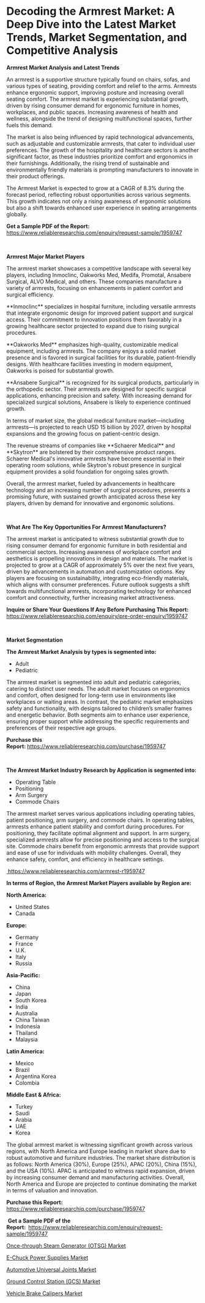 <p><h1>Decoding the Armrest Market: A Deep Dive into the Latest Market Trends, Market Segmentation, and Competitive Analysis</h1></p><p><strong>Armrest Market Analysis and Latest Trends</strong></p>
<p><p>An armrest is a supportive structure typically found on chairs, sofas, and various types of seating, providing comfort and relief to the arms. Armrests enhance ergonomic support, improving posture and increasing overall seating comfort. The armrest market is experiencing substantial growth, driven by rising consumer demand for ergonomic furniture in homes, workplaces, and public spaces. Increasing awareness of health and wellness, alongside the trend of designing multifunctional spaces, further fuels this demand.</p><p>The market is also being influenced by rapid technological advancements, such as adjustable and customizable armrests, that cater to individual user preferences. The growth of the hospitality and healthcare sectors is another significant factor, as these industries prioritize comfort and ergonomics in their furnishings. Additionally, the rising trend of sustainable and environmentally friendly materials is prompting manufacturers to innovate in their product offerings.</p><p>The Armrest Market is expected to grow at a CAGR of 8.3% during the forecast period, reflecting robust opportunities across various segments. This growth indicates not only a rising awareness of ergonomic solutions but also a shift towards enhanced user experience in seating arrangements globally.</p></p>
<p><strong>Get a Sample PDF of the Report:&nbsp;</strong> <a href="https://www.reliableresearchiq.com/enquiry/request-sample/1959747?utm_campaign=2333&utm_medium=2&utm_source=Github&utm_content=ia&utm_term=30032025&utm_id=armrest">https://www.reliableresearchiq.com/enquiry/request-sample/1959747</a></p>
<p>&nbsp;</p>
<p><strong>Armrest Major Market Players</strong></p>
<p><p>The armrest market showcases a competitive landscape with several key players, including Inmoclinc, Oakworks Med, Medifa, Promotal, Ansabere Surgical, ALVO Medical, and others. These companies manufacture a variety of armrests, focusing on enhancements in patient comfort and surgical efficiency.</p><p>**Inmoclinc** specializes in hospital furniture, including versatile armrests that integrate ergonomic design for improved patient support and surgical access. Their commitment to innovation positions them favorably in a growing healthcare sector projected to expand due to rising surgical procedures.</p><p>**Oakworks Med** emphasizes high-quality, customizable medical equipment, including armrests. The company enjoys a solid market presence and is favored in surgical facilities for its durable, patient-friendly designs. With healthcare facilities investing in modern equipment, Oakworks is poised for substantial growth.</p><p>**Ansabere Surgical** is recognized for its surgical products, particularly in the orthopedic sector. Their armrests are designed for specific surgical applications, enhancing precision and safety. With increasing demand for specialized surgical solutions, Ansabere is likely to experience continued growth.</p><p>In terms of market size, the global medical furniture market—including armrests—is projected to reach USD 15 billion by 2027, driven by hospital expansions and the growing focus on patient-centric design.</p><p>The revenue streams of companies like **Schaerer Medical** and **Skytron** are bolstered by their comprehensive product ranges. Schaerer Medical's innovative armrests have become essential in their operating room solutions, while Skytron's robust presence in surgical equipment provides a solid foundation for ongoing sales growth.</p><p>Overall, the armrest market, fueled by advancements in healthcare technology and an increasing number of surgical procedures, presents a promising future, with sustained growth anticipated across these key players, driven by demand for innovative and ergonomic solutions.</p></p>
<p>&nbsp;</p>
<p><strong>What Are The Key Opportunities For Armrest Manufacturers?</strong></p>
<p><p>The armrest market is anticipated to witness substantial growth due to rising consumer demand for ergonomic furniture in both residential and commercial sectors. Increasing awareness of workplace comfort and aesthetics is propelling innovations in design and materials. The market is projected to grow at a CAGR of approximately 5% over the next five years, driven by advancements in automation and customization options. Key players are focusing on sustainability, integrating eco-friendly materials, which aligns with consumer preferences. Future outlook suggests a shift towards multifunctional armrests, incorporating technology for enhanced comfort and connectivity, further increasing market attractiveness.</p></p>
<p><strong>Inquire or Share Your Questions If Any Before Purchasing This Report:</strong> <a href="https://www.reliableresearchiq.com/enquiry/pre-order-enquiry/1959747?utm_campaign=2333&utm_medium=2&utm_source=Github&utm_content=ia&utm_term=30032025&utm_id=armrest">https://www.reliableresearchiq.com/enquiry/pre-order-enquiry/1959747</a></p>
<p>&nbsp;</p>
<p><strong>Market Segmentation</strong></p>
<p><strong>The Armrest Market Analysis by types is segmented into:</strong></p>
<p><ul><li>Adult</li><li>Pediatric</li></ul></p>
<p><p>The armrest market is segmented into adult and pediatric categories, catering to distinct user needs. The adult market focuses on ergonomics and comfort, often designed for long-term use in environments like workplaces or waiting areas. In contrast, the pediatric market emphasizes safety and functionality, with designs tailored to children’s smaller frames and energetic behavior. Both segments aim to enhance user experience, ensuring proper support while addressing the specific requirements and preferences of their respective age groups.</p></p>
<p><strong>Purchase this Report:&nbsp;</strong><a href="https://www.reliableresearchiq.com/purchase/1959747?utm_campaign=2333&utm_medium=2&utm_source=Github&utm_content=ia&utm_term=30032025&utm_id=armrest">https://www.reliableresearchiq.com/purchase/1959747</a></p>
<p>&nbsp;</p>
<p><strong>The Armrest Market Industry Research by Application is segmented into:</strong></p>
<p><ul><li>Operating Table</li><li>Positioning</li><li>Arm Surgery</li><li>Commode Chairs</li></ul></p>
<p><p>The armrest market serves various applications including operating tables, patient positioning, arm surgery, and commode chairs. In operating tables, armrests enhance patient stability and comfort during procedures. For positioning, they facilitate optimal alignment and support. In arm surgery, specialized armrests allow for precise positioning and access to the surgical site. Commode chairs benefit from ergonomic armrests that provide support and ease of use for individuals with mobility challenges. Overall, they enhance safety, comfort, and efficiency in healthcare settings.</p></p>
<p><a href="https://www.reliableresearchiq.com/armrest-r1959747?utm_campaign=2333&utm_medium=2&utm_source=Github&utm_content=ia&utm_term=30032025&utm_id=armrest">&nbsp;https://www.reliableresearchiq.com/armrest-r1959747</a></p>
<p><strong>In terms of Region, the Armrest Market Players available by Region are:</strong></p>
<p>
    <p> <strong> North America: </strong>
        <ul>
            <li>United States</li>
            <li>Canada</li>
        </ul>
        </p> 
    <p> <strong> Europe: </strong>
        <ul>
            <li>Germany</li>
            <li>France</li>
            <li>U.K.</li>
            <li>Italy</li>
            <li>Russia</li>
        </ul>
        </p> 
    <p> <strong> Asia-Pacific: </strong>
        <ul>
            <li>China</li>
            <li>Japan</li>
            <li>South Korea</li>
            <li>India</li>
            <li>Australia</li>
            <li>China Taiwan</li>
            <li>Indonesia</li>
            <li>Thailand</li>
            <li>Malaysia</li>
        </ul>
        </p> 
    <p> <strong> Latin America: </strong>
        <ul>
            <li>Mexico</li>
            <li>Brazil</li>
            <li>Argentina Korea</li>
            <li>Colombia</li>
        </ul>
        </p> 
    <p> <strong> Middle East & Africa: </strong>
        <ul>
            <li>Turkey</li>
            <li>Saudi</li>
            <li>Arabia</li>
            <li>UAE</li>
            <li>Korea</li>
        </ul>
    </p>
    </p>
<p><p>The global armrest market is witnessing significant growth across various regions, with North America and Europe leading in market share due to robust automotive and furniture industries. The market share distribution is as follows: North America (30%), Europe (25%), APAC (20%), China (15%), and the USA (10%). APAC is anticipated to witness rapid expansion, driven by increasing consumer demand and manufacturing activities. Overall, North America and Europe are projected to continue dominating the market in terms of valuation and innovation.</p></p>
<p><strong>Purchase this Report: </strong><a href="https://www.reliableresearchiq.com/purchase/1959747?utm_campaign=2333&utm_medium=2&utm_source=Github&utm_content=ia&utm_term=30032025&utm_id=armrest">https://www.reliableresearchiq.com/purchase/1959747</a></p>
<p>&nbsp;<strong>Get a Sample PDF of the Report:&nbsp;&nbsp;</strong><a href="https://www.reliableresearchiq.com/enquiry/request-sample/1959747?utm_campaign=2333&utm_medium=2&utm_source=Github&utm_content=ia&utm_term=30032025&utm_id=armrest">https://www.reliableresearchiq.com/enquiry/request-sample/1959747</a></p>
<p><strong></strong></p>
<p><p><a href="https://www.linkedin.com/pulse/once-through-steam-generator-otsg-market-size-set-ngave?utm_campaign=2333&utm_medium=2&utm_source=Github&utm_content=ia&utm_term=30032025&utm_id=armrest">Once-through Steam Generator (OTSG) Market</a></p><p><a href="https://www.linkedin.com/pulse/global-e-chuck-power-supplies-market-trends-forecasts-strategic-7snxe?utm_campaign=2333&utm_medium=2&utm_source=Github&utm_content=ia&utm_term=30032025&utm_id=armrest">E-Chuck Power Supplies Market</a></p><p><a href="https://github.com/agemakisel4b/Market-Research-Report-List-1/blob/main/automotive-universal-joints-market.md?utm_campaign=2333&utm_medium=2&utm_source=Github&utm_content=ia&utm_term=30032025&utm_id=armrest">Automotive Universal Joints Market</a></p><p><a href="https://www.linkedin.com/pulse/future-outlook-ground-control-station-gcs-market-ianve?utm_campaign=2333&utm_medium=2&utm_source=Github&utm_content=ia&utm_term=30032025&utm_id=armrest">Ground Control Station (GCS) Market</a></p><p><a href="https://github.com/grimssummouc/Market-Research-Report-List-1/blob/main/vehicle-brake-calipers-market.md?utm_campaign=2333&utm_medium=2&utm_source=Github&utm_content=ia&utm_term=30032025&utm_id=armrest">Vehicle Brake Calipers Market</a></p></p>